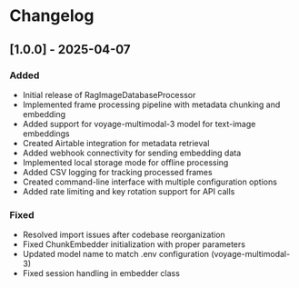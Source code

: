 # Changelog

## [1.0.0] - 2025-04-07

### Added
- Initial release of RagImageDatabaseProcessor
- Implemented frame processing pipeline with metadata chunking and embedding
- Added support for voyage-multimodal-3 model for text-image embeddings
- Created Airtable integration for metadata retrieval
- Added webhook connectivity for sending embedding data
- Implemented local storage mode for offline processing
- Added CSV logging for tracking processed frames
- Created command-line interface with multiple configuration options
- Added rate limiting and key rotation support for API calls

### Fixed
- Resolved import issues after codebase reorganization
- Fixed ChunkEmbedder initialization with proper parameters
- Updated model name to match .env configuration (voyage-multimodal-3)
- Fixed session handling in embedder class 